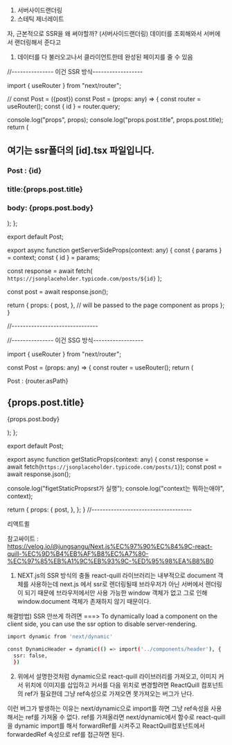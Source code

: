 1. 서버사이드랜더링
2. 스테틱 제너레이트

자, 근본적으로
SSR을 왜 써야할까? (서버사이드랜더링)
데이터를 조회해와서 서버에서 랜더링해서 준다고

1. 데이터를 다 불러오고나서 클라이언트한테 완성된 페이지를 줄 수 있음

//--------------- 이건 SSR 방식------------------

import { useRouter } from "next/router";

// const Post = ({post})
const Post = (props: any) => {
const router = useRouter();
const { id } = router.query;

console.log("props", props);
console.log("props.post.title", props.post.title);
return (

<div>
<h2>여기는 ssr폴더의 [id].tsx 파일입니다.</h2>
<h3>Post : {id}</h3>
<h3>title:{props.post.title}</h3>
<h3>body: {props.post.body}</h3>
</div>
);
};

export default Post;

export async function getServerSideProps(context: any) {
const { params } = context;
const { id } = params;

const response = await fetch(
`https://jsonplaceholder.typicode.com/posts/${id}`
);

const post = await response.json();

return {
props: {
post,
}, // will be passed to the page component as props
};
}

//-------------------------------

//--------------- 이건 SSG 방식------------------

import { useRouter } from "next/router";

const Post = (props: any) => {
const router = useRouter();
return (

<div>
Post : {router.asPath}
<h2>{props.post.title}</h2>
<p>{props.post.body}</p>
</div>
);
};

export default Post;

export async function getStaticProps(context: any) {
const response = await fetch(`https://jsonplaceholder.typicode.com/posts/1}`);
const post = await response.json();

console.log("figetStaticPropsrst가 실행");
console.log("context는 뭐하는애야", context);

return {
props: {
post,
},
};
}
//------------------------------------

리액트퀼

참고싸이트 : https://velog.io/@jungsangu/Next.js%EC%97%90%EC%84%9C-react-quill-%EC%9D%B4%EB%AF%B8%EC%A7%80-%EC%97%85%EB%A1%9C%EB%93%9C-%ED%95%98%EA%B8%B0

1. NEXT.js의 SSR 방식의 충돌
   react-quill 라이브러리는 내부적으로 document 객체를 사용하는데 next.js 에서 ssr로 렌더링될때 브라우저가 아닌 서버에서 렌더링이 되기 때문에 브라우저에서만 사용 가능한 window 객체가 없고 그로 인해 window.document 객체가 존재하지 않기 때문이다.

해결방법) SSR 안쓰게 하려면
===> To dynamically load a component on the client side, you can use the ssr option to disable server-rendering.

```bash
import dynamic from 'next/dynamic'

const DynamicHeader = dynamic(() => import('../components/header'), {
  ssr: false,
  })
```

2.  위에서 설명한것처럼 dynamic으로 react-quill 라이브러리를 가져오고, 이미지 커서 위치에 이미지를 삽입하고 커서를 다음 위치로 변경할려면 ReactQuill 컴포넌트의 ref가 필요한데 그냥 ref속성으로 가져오면 못가져오는 버그가 난다.

이런 버그가 발생하는 이유는 next/dynamic으로 import를 하면 그냥 ref속성을 사용해서는 ref를 가져올 수 없다. ref를 가져올라면 next/dynamic에서 함수로 react-quill을 dynamic import를 해서 forwardRef를 시켜주고 ReactQuill컴포넌트에서 forwardedRef 속성으로 ref를 접근하면 된다.
